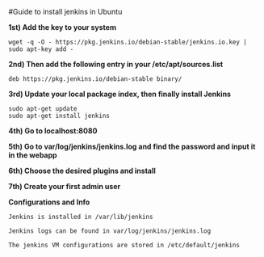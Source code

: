 #Guide to install jenkins in Ubuntu

**1st)  Add the key to your system**

	wget -q -O - https://pkg.jenkins.io/debian-stable/jenkins.io.key | sudo apt-key add -

**2nd) Then add the following entry in your /etc/apt/sources.list**

    deb https://pkg.jenkins.io/debian-stable binary/

**3rd) Update your local package index, then finally install Jenkins**

    sudo apt-get update
	sudo apt-get install jenkins

**4th) Go to localhost:8080**

**5th) Go to var/log/jenkins/jenkins.log and find the password and input it in the webapp**

**6th) Choose the desired plugins and install**

**7th) Create your first admin user**


**Configurations and Info**


    Jenkins is installed in /var/lib/jenkins

    Jenkins logs can be found in var/log/jenkins/jenkins.log

    The jenkins VM configurations are stored in /etc/default/jenkins
